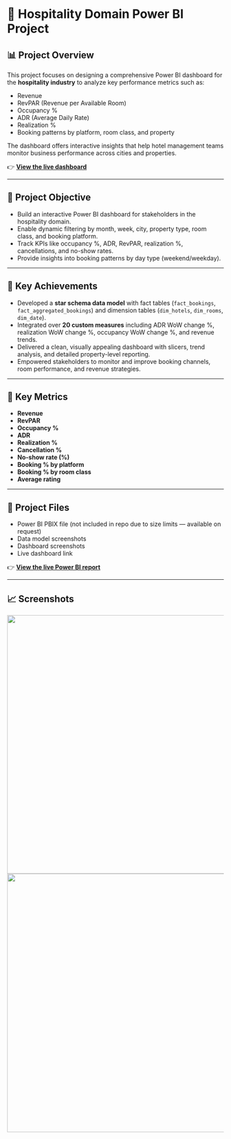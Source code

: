 # 🏨 Hospitality Domain Power BI Project

## 📊 Project Overview
This project focuses on designing a comprehensive Power BI dashboard for the **hospitality industry** to analyze key performance metrics such as:
- Revenue
- RevPAR (Revenue per Available Room)
- Occupancy %
- ADR (Average Daily Rate)
- Realization %
- Booking patterns by platform, room class, and property

The dashboard offers interactive insights that help hotel management teams monitor business performance across cities and properties.

👉 **[View the live dashboard](https://app.powerbi.com/view?r=eyJrIjoiOTJkOTJiMjEtODNkOC00ZTUwLTgyNzEtMGZmMDA4NjZlOThjIiwidCI6ImM2ZTU0OWIzLTVmNDUtNDAzMi1hYWU5LWQ0MjQ0ZGM1YjJjNCJ9&pageName=8f62d1c748e987be58d9)**

---

## 🎯 Project Objective
- Build an interactive Power BI dashboard for stakeholders in the hospitality domain.
- Enable dynamic filtering by month, week, city, property type, room class, and booking platform.
- Track KPIs like occupancy %, ADR, RevPAR, realization %, cancellations, and no-show rates.
- Provide insights into booking patterns by day type (weekend/weekday).

---

## 🚀 Key Achievements
- Developed a **star schema data model** with fact tables (`fact_bookings`, `fact_aggregated_bookings`) and dimension tables (`dim_hotels`, `dim_rooms`, `dim_date`).
- Integrated over **20 custom measures** including ADR WoW change %, realization WoW change %, occupancy WoW change %, and revenue trends.
- Delivered a clean, visually appealing dashboard with slicers, trend analysis, and detailed property-level reporting.
- Empowered stakeholders to monitor and improve booking channels, room performance, and revenue strategies.

---

## 📌 Key Metrics
- **Revenue**
- **RevPAR**
- **Occupancy %**
- **ADR**
- **Realization %**
- **Cancellation %**
- **No-show rate (%)**
- **Booking % by platform**
- **Booking % by room class**
- **Average rating**

---

## 🔗 Project Files
- Power BI PBIX file (not included in repo due to size limits — available on request)
- Data model screenshots
- Dashboard screenshots
- Live dashboard link

👉 **[View the live Power BI report](https://app.powerbi.com/view?r=eyJrIjoiOTJkOTJiMjEtODNkOC00ZTUwLTgyNzEtMGZmMDA4NjZlOThjIiwidCI6ImM2ZTU0OWIzLTVmNDUtNDAzMi1hYWU5LWQ0MjQ0ZGM1YjJjNCJ9&pageName=8f62d1c748e987be58d9)**

---

## 📈 Screenshots
<img src="path/to/your-data-model-image.png" width="600"/>  
<img src="path/to/your-dashboard-image.png" width="600"/>
